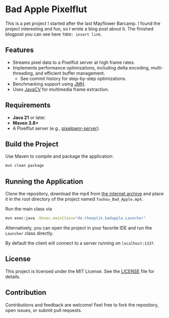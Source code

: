 # Bad Apple Pixelflut

This is a pet project I started after the last Mayflower Barcamp.
I found the project interesting and fun, so I wrote a blog post about it.
The finished blogpost you can see here `TODO: insert link`.

## Features

- Streams pixel data to a Pixelflut server at high frame rates.
- Implements performance optimizations, including delta encoding, multi-threading, and efficient buffer management.
  - See commit history for step-by-step optimizations.
- Benchmarking support using [JMH](https://github.com/openjdk/jmh).
- Uses [JavaCV](https://github.com/bytedeco/javacv) for multimedia frame extraction.

## Requirements

- **Java 21** or later.
- **Maven 3.8+**
- A Pixelflut server (e.g., [pixelpwnr-server](https://github.com/timvisee/pixelpwnr-server)).

## Build the Project

Use Maven to compile and package the application:

```bash
mvn clean package
```

## Running the Application

Clone the repository, download the mp4 from [the internet archive](https://archive.org/details/TouhouBadApple) and place it in the root directory of the project named `Touhou_Bad_Apple.mp4`.

Run the main class via

```bash
mvn exec:java -Dexec.mainClass="de.theoptik.badapple.Launcher"
```

Alternatively, you can open the project in your favorite IDE and run the `Launcher` class directly.

By default the client will connect to a server running on `localhost:1337`.

## License

This project is licensed under the MIT License. See the [LICENSE](./LICENSE) file for details.

## Contribution

Contributions and feedback are welcome! Feel free to fork the repository, open issues, or submit pull requests.
